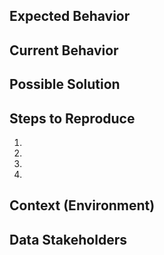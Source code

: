 <!--- Provide a general summary of the issue in the Title above -->

## Expected Behavior

<!--- Tell us what should happen -->

## Current Behavior

<!--- Tell us what happens instead of the expected behavior -->

## Possible Solution

<!--- Not obligatory, but suggest a fix/reason for the bug, -->

## Steps to Reproduce

<!--- Provide a link to a live example and a set of steps to -->
<!--- reproduce this bug. Include screenshot or video, if possible -->

1.
2. 
3. 
4.

## Context (Environment)

<!--- How has this issue affected you? What are you trying to accomplish? -->
<!--- Providing context helps us come up with a solution that is most useful in the real world -->

## Data Stakeholders

<!--- Please indicate any individuals who depend on or interact with data affected by these changes.-->
<!--- The ticket-writer should inform these individuals of the proposed changes and their effects -->
<!--- before this feature is made live. -->
